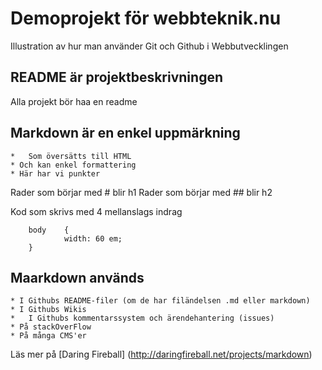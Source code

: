 # Demoprojekt för webbteknik.nu

Illustration av hur man använder Git och Github i Webbutvecklingen

## README är projektbeskrivningen

Alla projekt bör haa en readme

## Markdown är en enkel uppmärkning

	*	Som översätts till HTML
	* Och kan enkel formattering
	* Här har vi punkter
	
Rader som börjar med # blir h1
Rader som börjar med ## blir h2

Kod som skrivs med 4 mellanslags indrag

		body	{
				width: 60 em;
		}
		
## Maarkdown används

	* I Githubs README-filer (om de har filändelsen .md eller markdown)
	* I Githubs Wikis
	*	I Githubs kommentarssystem och ärendehantering (issues)
	* På stackOverFlow
	* På många CMS'er
	
Läs mer på [Daring Fireball] (http://daringfireball.net/projects/markdown)
	